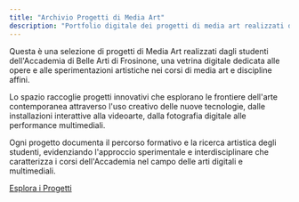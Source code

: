 ```yaml
---
title: "Archivio Progetti di Media Art"
description: "Portfolio digitale dei progetti di media art realizzati dagli studenti dell'Accademia di Belle Arti di Frosinone"
---
```


Questa è una selezione di progetti di Media Art realizzati dagli studenti dell'Accademia di Belle Arti di Frosinone, una vetrina digitale dedicata alle opere e alle sperimentazioni artistiche nei corsi di media art e discipline affini.

Lo spazio raccoglie progetti innovativi che esplorano le frontiere dell'arte contemporanea attraverso l'uso creativo delle nuove tecnologie, dalle installazioni interattive alla videoarte, dalla fotografia digitale alle performance multimediali.

Ogni progetto documenta il percorso formativo e la ricerca artistica degli studenti, evidenziando l'approccio sperimentale e interdisciplinare che caratterizza i corsi dell'Accademia nel campo delle arti digitali e multimediali.

<div class="home-cta">
    <a href='{{ "projects/" | relURL }}' class="btn btn-primary">Esplora i Progetti</a>
</div>
